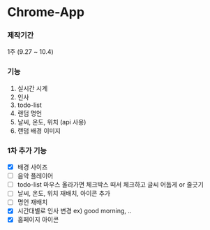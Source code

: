 # Chrome-App

### 제작기간
1주 (9.27 ~ 10.4)





### 기능
1. 실시간 시계
2. 인사
3. todo-list
4. 랜덤 명언
5. 날씨, 온도, 위치 (api 사용)
6. 랜덤 배경 이미지





### 1차 추가 기능
- [x] 배경 사이즈 
- [ ] 음악 플레이어
- [ ] todo-list 마우스 올라가면 체크박스 떠서 체크하고 글씨 어둡게 or 줄긋기
- [ ] 날씨, 온도, 위치 재배치, 아이콘 추가
- [ ] 명언 재배치
- [x] 시간대별로 인사 변경 ex) good morning, ..
- [x] 홈페이지 아이콘
